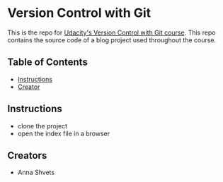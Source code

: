 # Version Control with Git

This is the repo for [Udacity's Version Control with Git course](). This repo contains the source code of a blog project used throughout the course.

## Table of Contents

* [Instructions](#instructions)
* [Creator](#creators)

## Instructions

* clone the project
* open the index file in a browser

## Creators

* Anna Shvets
